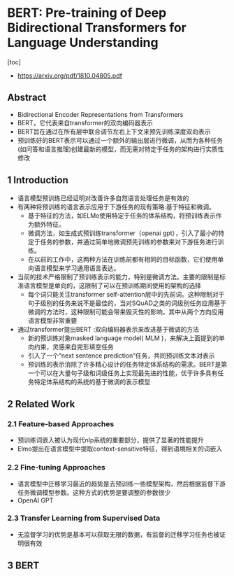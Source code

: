 # BERT: Pre-training of Deep Bidirectional Transformers for Language Understanding
[toc]

- https://arxiv.org/pdf/1810.04805.pdf

## Abstract
- Bidirectional Encoder Representations from Transformers
- BERT，它代表来自transformer的双向编码器表示
- BERT旨在通过在所有层中联合调节左右上下文来预先训练深度双向表示
- 预训练好的BERT表示可以通过一个额外的输出层进行微调，从而为各种任务(如问答和语言推理)创建最新的模型，而无需对特定于任务的架构进行实质性修改

## 1 Introduction
- 语言模型预训练已经证明对改善许多自然语言处理任务是有效的
- 有两种将预训练的语言表示应用于下游任务的现有策略:基于特征和微调。
    - 基于特征的方法，如ELMo使用特定于任务的体系结构，将预训练表示作为额外特征。
    - 微调方法，如生成式预训练transformer（openai gpt），引入了最小的特定于任务的参数，并通过简单地微调预先训练的参数来对下游任务进行训练。
    - 在以前的工作中，这两种方法在训练前都有相同的目标函数，它们使用单向语言模型来学习通用语言表达。
- 当前的技术严格限制了预训练表示的能力，特别是微调方法。主要的限制是标准语言模型是单向的，这限制了可以在预训练期间使用的架构的选择
    - 每个词只能关注transformer self-attention层中的先前词。这种限制对于句子级别的任务来说不是最佳的，当对SQuAD之类的词级别任务应用基于微调的方法时，这种限制可能会带来毁灭性的影响，其中从两个方向应用语言模型非常重要
- 通过transformer提出BERT :双向编码器表示来改进基于微调的方法
    - 新的预训练对象masked language model( MLM )，来解决上面提到的单向约束，灵感来自完形填空任务
    - 引入了一个“next sentence prediction”任务，共同预训练文本对表示
    - 预训练的表示消除了许多精心设计的任务特定体系结构的需求。BERT是第一个可以在大量句子级和词级任务上实现最先进的性能，优于许多具有任务特定体系结构的系统的基于微调的表示模型

## 2 Related Work
### 2.1 Feature-based Approaches
- 预训练词嵌入被认为现代nlp系统的重要部分，提供了显著的性能提升
- Elmo提出在语言模型中提取context-sensitive特征，得到语境相关的词嵌入

### 2.2 Fine-tuning Approaches
- 语言模型中迁移学习最近的趋势是去预训练一些模型架构，然后根据监督下游任务微调模型参数。这种方式的优势是要调整的参数很少
- OpenAI GPT

### 2.3 Transfer Learning from Supervised Data
- 无监督学习的优势是基本可以获取无限的数据，有监督的迁移学习任务也被证明很有效

## 3 BERT





















